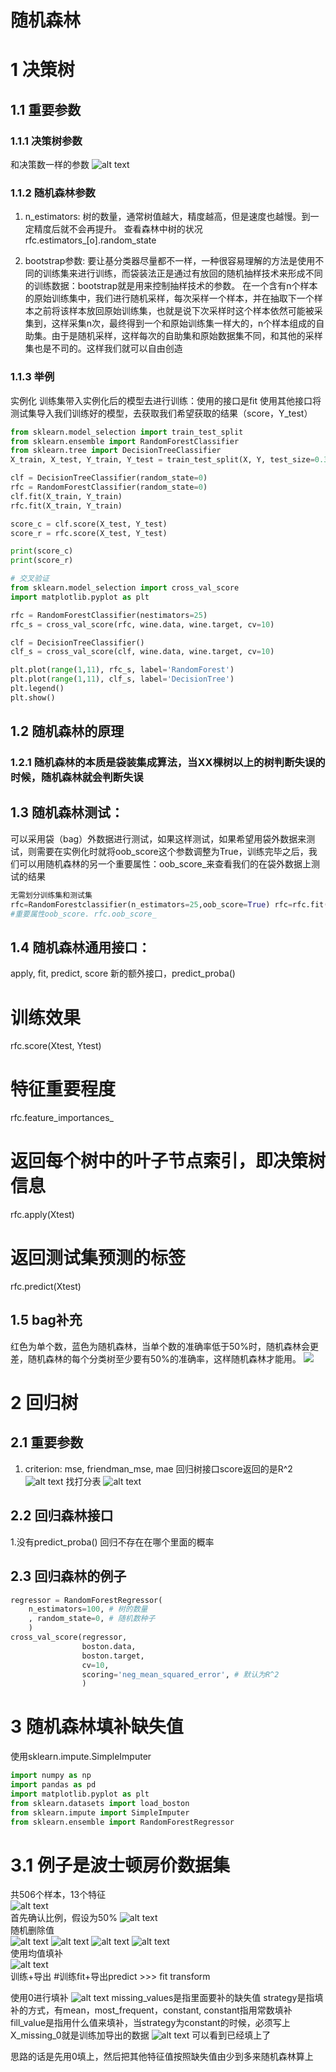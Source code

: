 # 随机森林

# 1 决策树
## 1.1 重要参数
### 1.1.1 决策树参数
和决策数一样的参数
![alt text](image-11.png)

### 1.1.2 随机森林参数
1. n_estimators: 
树的数量，通常树值越大，精度越高，但是速度也越慢。到一定精度后就不会再提升。
查看森林中树的状况 rfc.estimators_[o].random_state

2. bootstrap参数:
要让基分类器尽量都不一样，一种很容易理解的方法是使用不同的训练集来进行训练，而袋装法正是通过有放回的随机抽样技术来形成不同的训练数据：bootstrap就是用来控制抽样技术的参数。
在一个含有n个样本的原始训练集中，我们进行随机采样，每次采样一个样本，并在抽取下一个样本之前将该样本放回原始训练集，也就是说下次采样时这个样本依然可能被采集到，这样采集n次，最终得到一个和原始训练集一样大的，n个样本组成的自助集。由于是随机采样，这样每次的自助集和原始数据集不同，和其他的采样集也是不司的。这样我们就可以自由创造

### 1.1.3 举例
实例化
训练集带入实例化后的模型去进行训练：使用的接口是fit 
使用其他接口将测试集导入我们训练好的模型，去获取我们希望获取的结果（score，Y_test）

```python
from sklearn.model_selection import train_test_split
from sklearn.ensemble import RandomForestClassifier
from sklearn.tree import DecisionTreeClassifier
X_train, X_test, Y_train, Y_test = train_test_split(X, Y, test_size=0.3)

clf = DecisionTreeClassifier(random_state=0)
rfc = RandomForestClassifier(random_state=0)
clf.fit(X_train, Y_train)
rfc.fit(X_train, Y_train)

score_c = clf.score(X_test, Y_test)
score_r = rfc.score(X_test, Y_test)

print(score_c)
print(score_r)

# 交叉验证
from sklearn.model_selection import cross_val_score
import matplotlib.pyplot as plt

rfc = RandomForestClassifier(nestimators=25)
rfc_s = cross_val_score(rfc, wine.data, wine.target, cv=10)

clf = DecisionTreeClassifier()
clf_s = cross_val_score(clf, wine.data, wine.target, cv=10)

plt.plot(range(1,11), rfc_s, label='RandomForest')
plt.plot(range(1,11), clf_s, label='DecisionTree')
plt.legend()
plt.show()
```

## 1.2 随机森林的原理
### 1.2.1 随机森林的本质是袋装集成算法，当XX棵树以上的树判断失误的时候，随机森林就会判断失误


## 1.3 随机森林测试：
 可以采用袋（bag）外数据进行测试，如果这样测试，如果希望用袋外数据来测试，则需要在实例化时就将oob_score这个参数调整为True，训练完毕之后，我们可以用随机森林的另一个重要属性：oob_score_来查看我们的在袋外数据上测试的结果

```python
无需划分训练集和测试集
rfc=RandomForestclassifier(n_estimators=25,oob_score=True) rfc=rfc.fit(wine.data,winel.target)
#重要属性oob_score. rfc.oob_score_
```

## 1.4 随机森林通用接口：
apply, fit, predict, score
新的额外接口，predict_proba()
# 训练效果
rfc.score(Xtest, Ytest)
# 特征重要程度
rfc.feature_importances_
# 返回每个树中的叶子节点索引，即决策树信息
rfc.apply(Xtest)
# 返回测试集预测的标签
rfc.predict(Xtest)


## 1.5 bag补充
红色为单个数，蓝色为随机森林，当单个数的准确率低于50%时，随机森林会更差，随机森林的每个分类树至少要有50%的准确率，这样随机森林才能用。
![](image-12.png)

# 2 回归树
## 2.1 重要参数
1. criterion: 
mse, friendman_mse, mae
回归树接口score返回的是R^2
![alt text](image-13.png)
找打分表
![alt text](image-15.png)
## 2.2 回归森林接口
1.没有predict_proba() 回归不存在在哪个里面的概率

## 2.3 回归森林的例子
```python
regressor = RandomForestRegressor(
    n_estimators=100, # 树的数量
    , random_state=0, # 随机数种子
    )
cross_val_score(regressor, 
                boston.data, 
                boston.target,
                cv=10,
                scoring='neg_mean_squared_error', # 默认为R^2
                )
```

# 3 随机森林填补缺失值
使用sklearn.impute.SimpleImputer

```python
import numpy as np 
import pandas as pd
import matplotlib.pyplot as plt
from sklearn.datasets import load_boston 
from sklearn.impute import SimpleImputer
from sklearn.ensemble import RandomForestRegressor 
```

# 3.1 例子是波士顿房价数据集  
共506个样本，13个特征  
![alt text](image-16.png)  
首先确认比例，假设为50%
![alt text](image-17.png)  
随机删除值  
![alt text](image-18.png)
![alt text](image-19.png)
![alt text](image-20.png)
![alt text](image-21.png)  
使用均值填补  
![alt text](image-22.png)  
训练+导出
#训练fit+导出predict >>> fit transform

使用0进行填补
![alt text](image-23.png)
missing_values是指里面要补的缺失值
strategy是指填补的方式，有mean，most_frequent，constant, constant指用常数填补
fill_value是指用什么值来填补，当strategy为constant的时候，必须写上
X_missing_0就是训练加导出的数据
![alt text](image-24.png)
可以看到已经填上了

思路的话是先用0填上，然后把其他特征值按照缺失值由少到多来随机森林算上
